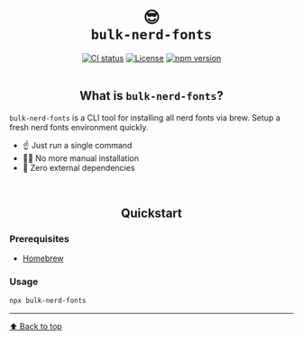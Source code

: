 <h1 id="top" align="center">😎<br/><code>bulk-nerd-fonts</code></h1>

<div align="center">
  <a href="https://github.com/yusuke99/bulk-nerd-fonts/actions?query=workflow%3ACI"><img src="https://img.shields.io/github/actions/workflow/status/yusuke99/bulk-nerd-fonts/ci.yml" alt="CI status"></a>
  <a href="https://opensource.org/licenses/MIT"><img src="https://img.shields.io/github/license/yusuke99/bulk-nerd-fonts" alt="License"></a>
  <a href="https://www.npmjs.com/package/bulk-nerd-fonts"><img src="https://img.shields.io/npm/v/bulk-nerd-fonts" alt="npm version"></a>
</div>

<br/>

<h2 align="center">What is <code>bulk-nerd-fonts</code>?</h2>

`bulk-nerd-fonts` is a CLI tool for installing all nerd fonts via brew. Setup a fresh nerd fonts environment quickly.

- ☝️ Just run a single command
- 🏄‍♂️ No more manual installation
- 🦄 Zero external dependencies

<br/>

<h2 align="center">Quickstart</h2>

### Prerequisites

- [Homebrew](https://brew.sh/)

### Usage

```sh
npx bulk-nerd-fonts
```

---

[⬆️ Back to top](#top)
